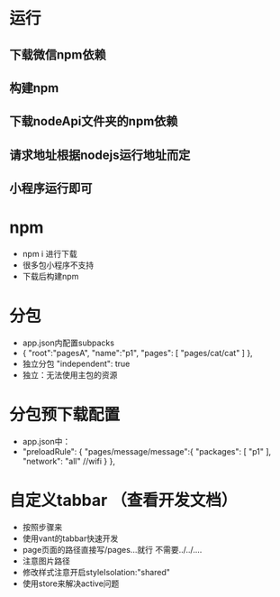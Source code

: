 # 运行
## 下载微信npm依赖
## 构建npm
## 下载nodeApi文件夹的npm依赖
## 请求地址根据nodejs运行地址而定
## 小程序运行即可

# npm   
- npm i 进行下载
- 很多包小程序不支持
- 下载后构建npm

# 分包
- app.json内配置subpacks
- {
        "root":"pagesA",
        "name":"p1",
        "pages": [
        "pages/cat/cat"
        ]
    },
- 独立分包 "independent": true
- 独立：无法使用主包的资源

# 分包预下载配置
- app.json中：
-   "preloadRule": {
        "pages/message/message":{
            "packages": [
                "p1"
            ],
            "network": "all" //wifi
        }
    },


# 自定义tabbar （查看开发文档）
- 按照步骤来
- 使用vant的tabbar快速开发
- page页面的路径直接写/pages...就行 不需要../../....
- 注意图片路径
- 修改样式注意开启styleIsolation:"shared"
- 使用store来解决active问题